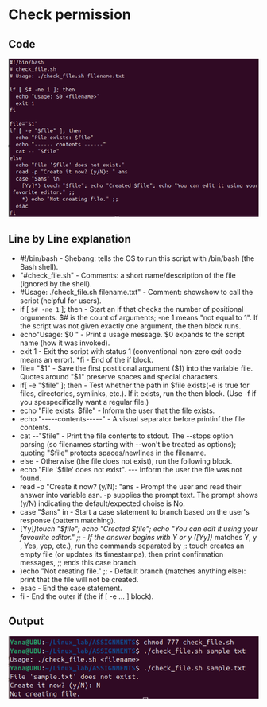 # Check permission
## Code
![Image](<Screenshot from 2025-09-19 06-05-29.png>)
## Line by Line explanation
   * #!/bin/bash - Shebang: tells the OS to run this script with /bin/bash (the Bash shell).
   * "#check_file.sh" - Comments: a short name/description of the file (ignored by the shell).
   * #Usage: ./check_file.sh
   filename.txt" - Comment:
   showshow to call the script (helpful for users).
   * if [ `$# -ne 1` ]; then - Start an if that checks the number of positional orguments: $# is the count of arguments; -ne 1 means "not equal to 1". If the script was not given exactly one argument, the then block runs.
   * echo"Usage: $0 <filename>" - Print a usage message. $0 expands to the script name (how it was invoked).
   * exit 1 - Exit the script with status 1 (conventional non-zero exit code means an error).
   *fi - End of the if block.
   * file= "$1" - Save the first postitional argument ($1) into the variable file. Quotes around "$1" preserve spaces and special characters.
   * if[ -e "$file" ]; then - Test whether the path in $file exists(-e is true for files, directories, symlinks, etc.). If it exists, run the then block. (Use -f if you spespecifically want a regular file.)
   * echo "File exists: $file" - Inform the user that the file exists.
   * echo "-----contents-----" - A visual separator before printinf the file contents.
   * cat --"$file" - Print the file contents to stdout. The --stops option parsing (so filenames starting with --won't be treated as options); quoting "$file" protects spaces/newlines in the filename.
   * else - Otherwise (the file does not exist), run the following block.
   * echo "File '$file' does not exist". --- Inform the user the file was not found.
   * read -p "Create it now? (y/N): "ans - Prompt the user and read their answer into variable asn. -p supplies the prompt text. The prompt shows (y/N) indicating the default/expected choise is No.
   * case "$ans" in - Start a case statement to branch based on the user's response (pattern matching).
   * [Yy]*)touch "$file"; echo "Created $file"; echo "You can edit  it using your favourite editor." ;;  - If the answer begins with Y or y ([Yy])* matches Y, y , Yes, yep, etc.), run the commands separated by ;: touch creates an empty file (or updates its timestamps), then print confirmation messages, ;; ends this case branch.
   * )echo "Not creating file." ;; - Default branch (matches anything else): print  that the file will not be created.
   * esac - End the case statement.
   * fi - End the outer if (the if [ -e ... ] block).
   ## Output
   ![Image](<Screenshot from 2025-09-19 08-01-03.png>)
   

